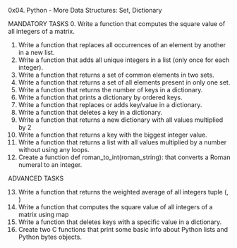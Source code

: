 0x04. Python - More Data Structures: Set, Dictionary

MANDATORY TASKS
0. Write a function that computes the square value of all integers of a matrix.
1. Write a function that replaces all occurrences of an element by another in a new list.
2. Write a function that adds all unique integers in a list (only once for each integer).
3. Write a function that returns a set of common elements in two sets.
4. Write a function that returns a set of all elements present in only one set.
5. Write a function that returns the number of keys in a dictionary.
6. Write a function that prints a dictionary by ordered keys.
7. Write a function that replaces or adds key/value in a dictionary.
8. Write a function that deletes a key in a dictionary.
9. Write a function that returns a new dictionary with all values multiplied by 2
10. Write a function that returns a key with the biggest integer value.
11. Write a function that returns a list with all values multiplied by a number without using any loops.
12. Create a function def roman_to_int(roman_string): that converts a Roman numeral to an integer.

ADVANCED TASKS

13. Write a function that returns the weighted average of all integers tuple (<score>, <weight>)
14. Write a function that computes the square value of all integers of a matrix using map
15. Write a function that deletes keys with a specific value in a dictionary.
16. Create two C functions that print some basic info about Python lists and Python bytes objects.

